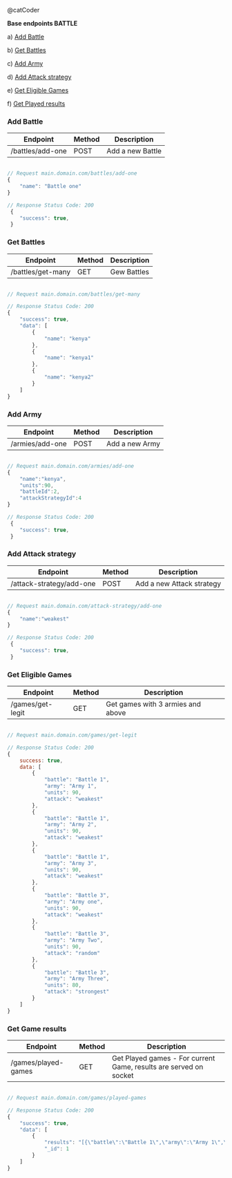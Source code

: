 @catCoder

**Base endpoints BATTLE**

a) [Add Battle](#Add-Battle)

b) [Get Battles](#Get-Battles)

c) [Add Army](#Add-Army)

d) [Add Attack strategy](#Add-Attack-strategy)

e) [Get Eligible Games](#Get-Eligible-Games)

f) [Get Played results](#Get-Played-results)

### Add Battle

| Endpoint         | Method | Description      |
| ---------------- | ------ | ---------------- |
| /battles/add-one | POST   | Add a new Battle |

```javascript

// Request main.domain.com/battles/add-one
{
    "name": "Battle one"
}

// Response Status Code: 200
 {
    "success": true,
 }

```

### Get Battles

| Endpoint          | Method | Description |
| ----------------- | ------ | ----------- |
| /battles/get-many | GET    | Gew Battles |

```javascript

// Request main.domain.com/battles/get-many

// Response Status Code: 200
{
    "success": true,
    "data": [
        {
            "name": "kenya"
        },
        {
            "name": "kenya1"
        },
        {
            "name": "kenya2"
        }
    ]
}

```

### Add Army

| Endpoint        | Method | Description    |
| --------------- | ------ | -------------- |
| /armies/add-one | POST   | Add a new Army |

```javascript

// Request main.domain.com/armies/add-one
{
    "name":"kenya",
    "units":90,
    "battleId":2,
    "attackStrategyId":4
}

// Response Status Code: 200
 {
    "success": true,
 }

```

### Add Attack strategy

| Endpoint                 | Method | Description               |
| ------------------------ | ------ | ------------------------- |
| /attack-strategy/add-one | POST   | Add a new Attack strategy |

```javascript

// Request main.domain.com/attack-strategy/add-one
{
    "name":"weakest"
}

// Response Status Code: 200
 {
    "success": true,
 }

```

### Get Eligible Games

| Endpoint         | Method | Description                       |
| ---------------- | ------ | --------------------------------- |
| /games/get-legit | GET    | Get games with 3 armies and above |

```javascript

// Request main.domain.com/games/get-legit

// Response Status Code: 200
{
    success: true,
    data: [
        {
            "battle": "Battle 1",
            "army": "Army 1",
            "units": 90,
            "attack": "weakest"
        },
        {
            "battle": "Battle 1",
            "army": "Army 2",
            "units": 90,
            "attack": "weakest"
        },
        {
            "battle": "Battle 1",
            "army": "Army 3",
            "units": 90,
            "attack": "weakest"
        },
        {
            "battle": "Battle 3",
            "army": "Army one",
            "units": 90,
            "attack": "weakest"
        },
        {
            "battle": "Battle 3",
            "army": "Army Two",
            "units": 90,
            "attack": "random"
        },
        {
            "battle": "Battle 3",
            "army": "Army Three",
            "units": 80,
            "attack": "strongest"
        }
    ]
}

```

### Get Game results

| Endpoint            | Method | Description                                                       |
| ------------------- | ------ | ----------------------------------------------------------------- |
| /games/played-games | GET    | Get Played games - For current Game, results are served on socket |

```javascript

// Request main.domain.com/games/played-games

// Response Status Code: 200
{
    "success": true,
    "data": [
        {
            "results": "[{\"battle\":\"Battle 1\",\"army\":\"Army 1\",\"_id\":1,\"battleid\":\"1\",\"units\":90,\"attack\":\"weakest\"},{\"battle\":\"Battle 1\",\"army\":\"Army 2\",\"_id\":3,\"battleid\":\"1\",\"units\":5.625,\"attack\":\"weakest\"},{\"battle\":\"Battle 1\",\"army\":\"Army 3\",\"_id\":4,\"battleid\":\"1\",\"units\":0,\"attack\":\"weakest\"},{\"battle\":\"Battle 1\",\"army\":\"wewe1\",\"_id\":12,\"battleid\":\"1\",\"units\":0,\"attack\":\"random\"},{\"battle\":\"Battle 3\",\"army\":\"Army one\",\"_id\":6,\"battleid\":\"4\",\"units\":11.25,\"attack\":\"weakest\"},{\"battle\":\"Battle 3\",\"army\":\"Army Two\",\"_id\":8,\"battleid\":\"4\",\"units\":1.40625,\"attack\":\"random\"},{\"battle\":\"Battle 3\",\"army\":\"Army Three\",\"_id\":9,\"battleid\":\"4\",\"units\":0,\"attack\":\"strongest\"},{\"battle\":\"Battle 3\",\"army\":\"wewe5\",\"_id\":20,\"battleid\":\"4\",\"units\":5.625,\"attack\":\"strongest\"}]",
            "_id": 1
        }
    ]
}
```
